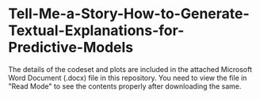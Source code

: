 # Tell-Me-a-Story-How-to-Generate-Textual-Explanations-for-Predictive-Models

The details of the codeset and plots are included in the attached Microsoft Word Document (.docx) file in this repository. 
You need to view the file in "Read Mode" to see the contents properly after downloading the same.
